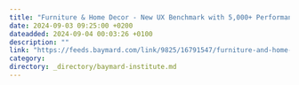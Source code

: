 ```yaml
---
title: "Furniture & Home Decor - New UX Benchmark with 5,000+ Performance Scores and 5,400+ Best Practice Examples"
date: 2024-09-03 09:25:00 +0200
dateadded: 2024-09-04 00:03:26 +0100
description: ""
link: "https://feeds.baymard.com/link/9825/16791547/furniture-and-home-decor-benchmark-2024-part1"
category:
directory: _directory/baymard-institute.md
---
```

